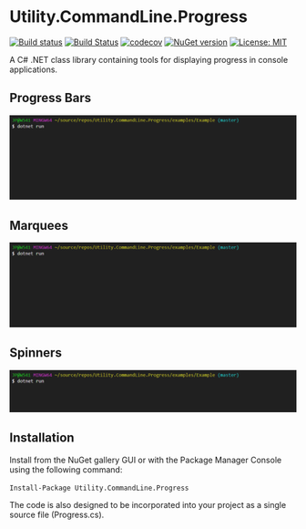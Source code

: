 # Utility.CommandLine.Progress

[![Build status](https://ci.appveyor.com/api/projects/status/flc7jwo6xv2g1539/branch/master?svg=true)](https://ci.appveyor.com/project/jpdillingham/utility-commandline-progressbar/branch/master)
[![Build Status](https://travis-ci.org/jpdillingham/Utility.CommandLine.Progress.svg?branch=master)](https://travis-ci.org/jpdillingham/Utility.CommandLine.Progress)
[![codecov](https://codecov.io/gh/jpdillingham/Utility.CommandLine.Progress/branch/master/graph/badge.svg)](https://codecov.io/gh/jpdillingham/Utility.CommandLine.Progress)
[![NuGet version](https://img.shields.io/nuget/v/Utility.CommandLine.Progress.svg)](https://www.nuget.org/packages/Utility.CommandLine.Progress/)
[![License: MIT](https://img.shields.io/badge/License-MIT-blue.svg)](https://github.com/jpdillingham/Utility.CommandLine.Progress/blob/master/LICENSE)

A C# .NET class library containing tools for displaying progress in console applications.

## Progress Bars

![Progress Bars](https://github.com/jpdillingham/Utility.CommandLine.Progress/raw/master/doc/img/progressbars.gif "Progress Bars")

## Marquees

![Marquees](https://github.com/jpdillingham/Utility.CommandLine.Progress/raw/master/doc/img/marquees.gif "Marquees")

## Spinners

![Spinners](https://github.com/jpdillingham/Utility.CommandLine.Progress/raw/master/doc/img/spinners.gif "Spinners")

## Installation

Install from the NuGet gallery GUI or with the Package Manager Console using the following command:

```Install-Package Utility.CommandLine.Progress```

The code is also designed to be incorporated into your project as a single source file (Progress.cs).